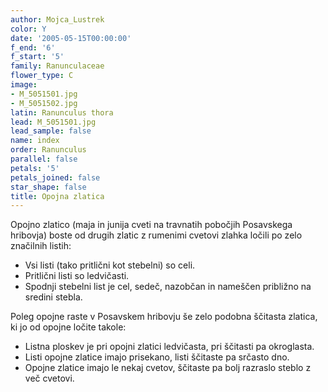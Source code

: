 ```yaml
---
author: Mojca_Lustrek
color: Y
date: '2005-05-15T00:00:00'
f_end: '6'
f_start: '5'
family: Ranunculaceae
flower_type: C
image:
- M_5051501.jpg
- M_5051502.jpg
latin: Ranunculus thora
lead: M_5051501.jpg
lead_sample: false
name: index
order: Ranunculus
parallel: false
petals: '5'
petals_joined: false
star_shape: false
title: Opojna zlatica
---
```

Opojno zlatico (maja in junija cveti na travnatih pobočjih Posavskega hribovja) boste od drugih zlatic z rumenimi cvetovi zlahka ločili po zelo značilnih listih:

-   Vsi listi (tako pritlični kot stebelni) so celi.
-   Pritlični listi so ledvičasti.
-   Spodnji stebelni list je cel, sedeč, nazobčan in nameščen približno na sredini stebla.

Poleg opojne raste v Posavskem hribovju še zelo podobna ščitasta zlatica, ki jo od opojne ločite takole:

-   Listna ploskev je pri opojni zlatici ledvičasta, pri ščitasti pa okroglasta.
-   Listi opojne zlatice imajo prisekano, listi ščitaste pa srčasto dno.
-   Opojne zlatice imajo le nekaj cvetov, ščitaste pa bolj razraslo steblo z več cvetovi.
